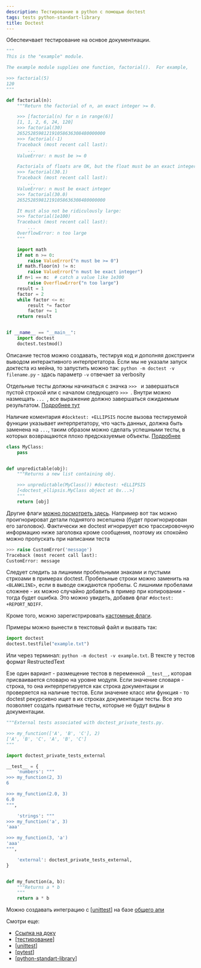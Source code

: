 ```yaml
---
description: Тестирование в python с помощью doctest
tags: tests python-standart-library
title: Doctest
---
```

Обеспеичвает тестирование на оснвое документиации.

```python
"""
This is the "example" module.

The example module supplies one function, factorial().  For example,

>>> factorial(5)
120
"""

def factorial(n):
    """Return the factorial of n, an exact integer >= 0.

    >>> [factorial(n) for n in range(6)]
    [1, 1, 2, 6, 24, 120]
    >>> factorial(30)
    265252859812191058636308480000000
    >>> factorial(-1)
    Traceback (most recent call last):
        ...
    ValueError: n must be >= 0

    Factorials of floats are OK, but the float must be an exact integer:
    >>> factorial(30.1)
    Traceback (most recent call last):
        ...
    ValueError: n must be exact integer
    >>> factorial(30.0)
    265252859812191058636308480000000

    It must also not be ridiculously large:
    >>> factorial(1e100)
    Traceback (most recent call last):
        ...
    OverflowError: n too large
    """

    import math
    if not n >= 0:
        raise ValueError("n must be >= 0")
    if math.floor(n) != n:
        raise ValueError("n must be exact integer")
    if n+1 == n:  # catch a value like 1e300
        raise OverflowError("n too large")
    result = 1
    factor = 2
    while factor <= n:
        result *= factor
        factor += 1
    return result


if __name__ == "__main__":
    import doctest
    doctest.testmod()
```

Описание тестов можно создавать, тестируя код и дополняя докстринги выводом интерактивного интерпретатора. Если мы не указали запуск доктеста из мейна, то запустить можно так: `python -m doctest -v filename.py` - здась параметр `-v` отвечает за verbosity

Отдельные тесты должны начинаться с значка `>>> ` и завершаться пустой строкой или с началом следующего `>>> `. Внутри можно назмещать `... `, все выражение должно завершаться ожидаемым результатом. [Подробнее тут](https://docs.python.org/3/library/doctest.html#how-are-docstring-examples-recognized)

Наличие коментария `#docktest: +ELLIPSIS` после вызова тестируемой функции указывает интерпретатору, что часть данных, должна быть заменена на `...`, таким образом можно сделать успешными тесты, в которых возвращаются плохо предсказуемые объекты. [Подробнее](https://docs.python.org/3/library/doctest.html#doctest.ELLIPSIS)

```python
class MyClass:
    pass


def unpredictable(obj):
    """Returns a new list containing obj.

    >>> unpredictable(MyClass()) #doctest: +ELLIPSIS
    [<doctest_ellipsis.MyClass object at 0x...>]
    """
    return [obj]

```

Другие флаги [можно посмотреть здесь](https://docs.python.org/3/library/doctest.html#option-flags). Например вот так можно проигнорироват детали поднятого эксепшена (будет проигнорирован его заголовок). Фактически же doctest игнорирует всю трассировочную информацию ниже заголовка кроме сообщения, поэтому их спокойно можно пропускать при написании теста

```python
>>> raise CustomError('message')
Traceback (most recent call last):
CustomError: message
```

Следует следить за лишними пробельными знаками и пустыми стркоами в примерах doctest. Пробельные строки можно заменить на `<BLANKLINE>`, если в выводе ожидаются пробелы. С лишними пробелами сложнее - их можно случайно добавить в пример при копировании - тогда будет ошибка. Это можно увидеть, добавив флаг `#doctest: +REPORT_NDIFF`.

Кроме того, можно зарегистрировать [кастомные флаги](https://docs.python.org/3/library/doctest.html#doctest.register_optionflag).

Примеры можно вынести в текстовый файл и вызвать так:

```python
import doctest
doctest.testfile("example.txt")
```

Или через терминал: `python -m doctest -v example.txt`. В тексте у тестов формат RestructedText

Езе один вариант - размещение тестов в переменной `__test__`, которая присваивается словарю на уровне модуля. Если значение словаря - строка, то она интерпретируется как строка документации и проверяется на наличие тестов. Если значение класс или функция - то doctest рекурсивно ищет в их строках документации тесты. Все это позволяет создать приватные тесты, которые не будут видны в документации.

```python
"""External tests associated with doctest_private_tests.py.

>>> my_function(['A', 'B', 'C'], 2)
['A', 'B', 'C', 'A', 'B', 'C']
"""
```

```python
import doctest_private_tests_external

__test__ = {
    'numbers': """
>>> my_function(2, 3)
6

>>> my_function(2.0, 3)
6.0
""",

    'strings': """
>>> my_function('a', 3)
'aaa'

>>> my_function(3, 'a')
'aaa'
""",

    'external': doctest_private_tests_external,
}


def my_function(a, b):
    """Returns a * b
    """
    return a * b
```

Можно создавать интеграцию с [[unittest]] на базе [общего апи](https://docs.python.org/3/library/doctest.html#unittest-api)

Смотри еще:

- [Ссылка на доку](https://docs.python.org/3/library/doctest.html#module-doctest)
- [[тестирование]]
- [[unittest]]
- [[pytest]]
- [[python-standart-library]]

[//begin]: # "Autogenerated link references for markdown compatibility"
[unittest]: unittest "Unittest"
[тестирование]: ../lists/тестирование "Основные принципы тестровния"
[unittest]: unittest "Unittest"
[pytest]: pytest "Pytest"
[python-standart-library]: ../lists/python-standart-library "Стандартная библиотека python и полезные ресурсы"
[//end]: # "Autogenerated link references"